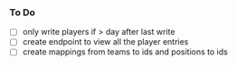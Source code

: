 ### To Do
- [ ] only write players if > day after last write
- [ ] create endpoint to view all the player entries
- [ ] create mappings from teams to ids and positions to ids